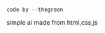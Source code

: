                                                                             code by --thegreen

simple ai made from html,css,js

